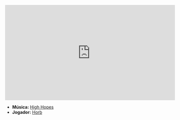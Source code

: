 <iframe width="560" height="315" src="https://www.youtube.com/embed/IPXIgEAGe4U?si=tidNj-emgW9UAbYY" title="YouTube video player" frameborder="0" allow="accelerometer; autoplay; clipboard-write; encrypted-media; gyroscope; picture-in-picture; web-share" referrerpolicy="strict-origin-when-cross-origin" allowfullscreen></iframe>

- **Música:** [High Hopes](content/Músicas/High%20Hopes.md)
- **Jogador:** [Horb](content/Jogadores/Horb.md)